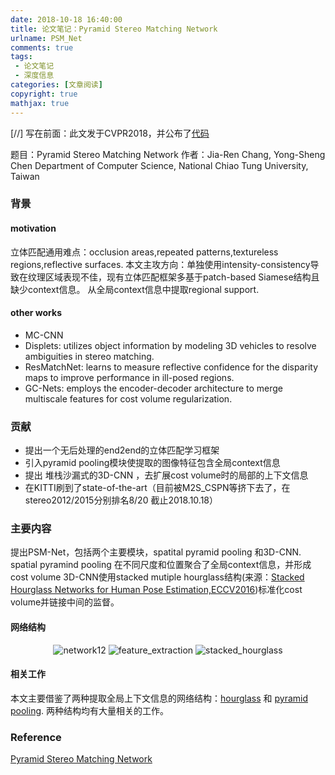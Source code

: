 ```yaml
---
date: 2018-10-18 16:40:00
title: 论文笔记：Pyramid Stereo Matching Network
urlname: PSM_Net
comments: true
tags:
 - 论文笔记
 - 深度信息
categories: [文章阅读]
copyright: true
mathjax: true
---
```


[//]
写在前面：此文发于CVPR2018，并公布了[代码](https://github.com/JiaRenChang/PSMNet)

题目：Pyramid Stereo Matching Network
作者：Jia-Ren Chang, Yong-Sheng Chen
Department of Computer Science, National Chiao Tung University, Taiwan

<!--more-->

### 背景
#### motivation
立体匹配通用难点：occlusion areas,repeated patterns,textureless regions,reflective surfaces.
本文主攻方向：单独使用intensity-consistency导致在纹理区域表现不佳，现有立体匹配框架多基于patch-based Siamese结构且缺少context信息。
从全局context信息中提取regional support.

#### other works
- MC-CNN
- Displets: utilizes object information by modeling 3D vehicles to resolve ambiguities in stereo matching.
- ResMatchNet: learns to measure reflective confidence for the disparity maps to improve performance in ill-posed regions.
- GC-Nets: employs the encoder-decoder architecture to merge multiscale features for cost volume regularization.



### 贡献
- 提出一个无后处理的end2end的立体匹配学习框架
- 引入pyramid pooling模块使提取的图像特征包含全局context信息
- 提出 堆栈沙漏式的3D-CNN ，去扩展cost volume时的局部的上下文信息
- 在KITTI刷到了state-of-the-art（目前被M2S_CSPN等挤下去了，在stereo2012/2015分别排名8/20 截止2018.10.18）


### 主要内容
提出PSM-Net，包括两个主要模块，spatital pyramid pooling 和3D-CNN.
spatial pyramind pooling 在不同尺度和位置聚合了全局context信息，并形成cost volume
3D-CNN使用stacked mutiple hourglass结构(来源：[Stacked Hourglass Networks for Human Pose Estimation,ECCV2016](http://www-personal.umich.edu/~alnewell/pose/))标准化cost volume并链接中间的监督。

#### 网络结构
<div align = center>

![network12](./SM-Net/network.png)
![feature_extraction](./SM-Net/feature_extraction.png)
![stacked_hourglass](./SM-Net/stacked_hourglass.png)
</div>



#### 相关工作
本文主要借鉴了两种提取全局上下文信息的网络结构：[hourglass](https://arxiv.org/abs/1603.06937) 和 [pyramid pooling](https://arxiv.org/abs/1406.4729).
两种结构均有大量相关的工作。


### Reference
[Pyramid Stereo Matching Network](https://arxiv.org/abs/1803.08669)





